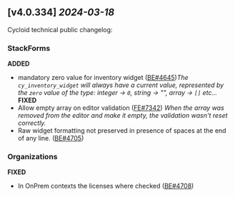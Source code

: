 ## [v4.0.334] _2024-03-18_

Cycloid technical public changelog:

### StackForms
**ADDED**
- mandatory zero value for inventory widget ([BE#4645])*The `cy_inventory_widget` will always have a current value, represented by the `zero` value of the type: integer -> `0`, string -> "", array -> `[]` etc...*
**FIXED**
- Allow empty array on editor validation ([FE#7342])
*When the array was removed from the editor and make it empty, the validation wasn't reset correctly.*
- Raw widget formatting not preserved in presence of spaces at the end of any line. ([BE#4705])
### Organizations
**FIXED**
- In OnPrem contexts the licenses where checked ([BE#4708])

[BE#4645]: https://github.com/cycloidio/youdeploy-http-api/pull/4645
[FE#7342]: https://github.com/cycloidio/youdeploy-frontend-web/pull/7342
[BE#4705]: https://github.com/cycloidio/youdeploy-http-api/pull/4705
[BE#4708]: https://github.com/cycloidio/youdeploy-http-api/pull/4708
